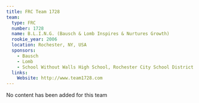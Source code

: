 ```yaml
---
title: FRC Team 1728
team:
  type: FRC
  number: 1728
  name: B.L.I.N.G. (Bausch & Lomb Inspires & Nurtures Growth)
  rookie_year: 2006
  location: Rochester, NY, USA
  sponsors:
    - Bausch
    - Lomb
    - School Without Walls High School, Rochester City School District
  links:
    Website: http://www.team1728.com
---
```

No content has been added for this team